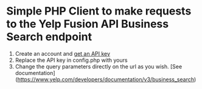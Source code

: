 # Simple PHP Client to make requests to the Yelp Fusion API Business Search endpoint

1. Create an account and [get an API key](https://www.yelp.com/developers/v3/manage_app)
2. Replace the API key in config.php with yours
3. Change the query parameters directly on the url as you wish. [See documentation] (https://www.yelp.com/developers/documentation/v3/business_search)
